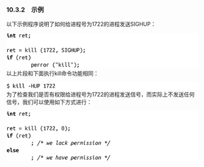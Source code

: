 ### 10.3.2　示例

以下示例程序说明了如何给进程号为1722的进程发送SIGHUP：



![486.png](../images/486.png)
以上片段和下面执行kill命令功能相同：



![487.png](../images/487.png)
为了检查我们是否有权限给进程号为1722的进程发送信号，而实际上不发送任何信号，我们可以使用如下方式进行：



![488.png](../images/488.png)
